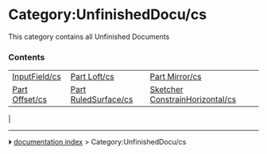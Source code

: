 # Category:UnfinishedDocu/cs
This category contains all Unfinished Documents

### Contents

|     |     |     |
| --- | --- | --- |
| [InputField/cs](InputField/cs.md) | [Part Loft/cs](Part_Loft/cs.md) | [Part Mirror/cs](Part_Mirror/cs.md) |
| [Part Offset/cs](Part_Offset/cs.md) | [Part RuledSurface/cs](Part_RuledSurface/cs.md) | [Sketcher ConstrainHorizontal/cs](Sketcher_ConstrainHorizontal/cs.md) |
|



---
⏵ [documentation index](../README.md) > Category:UnfinishedDocu/cs
